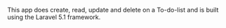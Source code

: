 This app does create, read, update and delete on a To-do-list and is built using the Laravel 5.1 framework.
